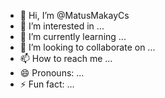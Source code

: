 - 👋 Hi, I’m @MatusMakayCs
- 👀 I’m interested in ...
- 🌱 I’m currently learning ...
- 💞️ I’m looking to collaborate on ...
- 📫 How to reach me ...
- 😄 Pronouns: ...
- ⚡ Fun fact: ...

<!---
MatusMakayCs/MatusMakayCs is a ✨ special ✨ repository because its `README.md` (this file) appears on your GitHub profile.
You can click the Preview link to take a look at your changes.
--->
